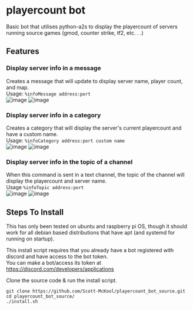 # playercount bot
Basic bot that utilises python-a2s to display the playercount of servers running source games (gmod, counter strike, tf2, etc. . .)

## Features

### Display server info in a message
Creates a message that will update to display server name, player count, and map.<br>
Usage: `%infoMessage address:port` <br>
![image](https://github.com/Scott-McKool/playercount_bot_source/assets/44004555/c759c0b6-2ece-4f75-be85-b624370736ba)
![image](https://github.com/Scott-McKool/playercount_bot_source/assets/44004555/3002de20-4774-4161-9741-6db1cc13991f)


### Display server info in a category
Creates a category that will display the server's current playercount and have a custom name. <br>
Usage: `%infoCategory address:port custom name`<br>
![image](https://github.com/Scott-McKool/playercount_bot_source/assets/44004555/7c586b87-0d17-4b39-ae3e-d0f58fba08cb)
![image](https://github.com/Scott-McKool/playercount_bot_source/assets/44004555/8e4b7e31-9ee1-433b-bffa-3e18ecb35b5e)

### Display server info in the topic of a channel
When this command is sent in a text channel, the topic of the channel will display the playercount and server name. <br>
Usage `%infoTopic address:port` <br>
![image](https://github.com/Scott-McKool/playercount_bot_source/assets/44004555/6822f865-4d6a-4dce-bf88-c883fdd4247a)
![image](https://github.com/Scott-McKool/playercount_bot_source/assets/44004555/cffc1ed0-a44b-4a8c-8f18-84c187079d6d)


## Steps To Install
This has only been tested on ubuntu and raspberry pi OS, though it should work for all debian based distributions that have apt (and systemd for running on startup). <br>

This install script requires that you already have a bot registered with discord and have access to the bot token. <br>
You can make a bot/access its token at https://discord.com/developers/applications<br>

Clone the source code & run the install script.
```
git clone https://github.com/Scott-McKool/playercount_bot_source.git
cd playercount_bot_source/
./install.sh

```

